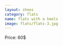 ```yaml
---
layout: shoes
category: flats
name: flats with a heels
image: flats/flats-3.jpg
---
```



Price: 60$

